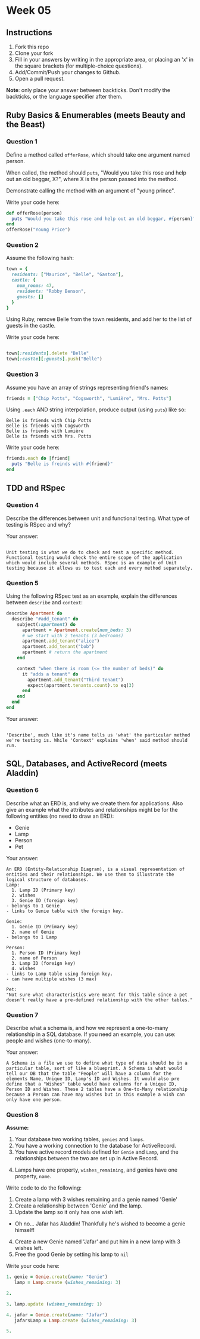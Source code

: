 # Week 05

## Instructions

1. Fork this repo
2. Clone your fork
3. Fill in your answers by writing in the appropriate area, or placing an 'x' in
the square brackets (for multiple-choice questions).
4. Add/Commit/Push your changes to Github.
5. Open a pull request.

**Note**: only place your answer between backticks. Don't modify the backticks,
or the language specifier after them.

## Ruby Basics & Enumerables (meets Beauty and the Beast)

### Question 1

Define a method called `offerRose`, which should take one argument named person.

When called, the method should `puts`, "Would you take this rose and help out
an old beggar, X?", where X is the person passed into the method.

Demonstrate calling the method with an argument of "young prince".

Write your code here:
```ruby
def offerRose(person)
  puts "Would you take this rose and help out an old beggar, #{person}?"
end
offerRose("Young Price")
```

### Question 2

Assume the following hash:

```ruby
town = {
  residents: ["Maurice", "Belle", "Gaston"],
  castle: {
    num_rooms: 47,
    residents: "Robby Benson",
    guests: []
  }
}
```

Using Ruby, remove Belle from the town residents, and
add her to the list of guests in the castle.

Write your code here:
```ruby

town[:residents].delete "Belle"
town[:castle][:guests].push("Belle")

```

### Question 3

Assume you have an array of strings representing friend's names:

```ruby
friends = ["Chip Potts", "Cogsworth", "Lumière", "Mrs. Potts"]
```

Using `.each` AND string interpolation, produce output (using `puts`) like so:

```
Belle is friends with Chip Potts
Belle is friends with Cogsworth
Belle is friends with Lumière
Belle is friends with Mrs. Potts
```

Write your code here:
```ruby
friends.each do |friend|
  puts "Belle is freinds with #{friend}"
end
```

## TDD and RSpec

### Question 4

Describe the differences between unit and functional testing. What type of testing is RSpec and why?

Your answer:
```text

Unit testing is what we do to check and test a specific method. Functional testing would check the entire scope of the application which would include several methods. RSpec is an example of Unit testing because it allows us to test each and every method separately.
```

### Question 5

Using the following RSpec test as an example, explain the differences between `describe` and `context`:

```ruby
describe Apartment do
  describe "#add_tenant" do
    subject(:apartment) do
      apartment = Apartment.create(num_beds: 3)
      # we start with 2 tenants (3 bedrooms)
      apartment.add_tenant("alice")
      apartment.add_tenant("bob")
      apartment # return the apartment
    end

    context "when there is room (<= the number of beds)" do
      it "adds a tenant" do
        apartment.add_tenant("Third tenant")
        expect(apartment.tenants.count).to eq(3)
      end
    end
  end
end
```

Your answer:
```text

'Describe', much like it's name tells us 'what' the particular method we're testing is. While 'Context' explains 'when' said method should run.
```

## SQL, Databases, and ActiveRecord (meets Aladdin)

### Question 6

Describe what an ERD is, and why we create them for applications. Also give an
example what the attributes and relationships might be for the following
entities (no need to draw an ERD):
<!-- Maybe clarify whether they're meant to give relationships between all four entities or... -->
* Genie
* Lamp
* Person
* Pet

Your answer:
```
An ERD (Entity-Relationship Diagram), is a visual representation of entities and their relationships. We use them to illustrate the logical structure of databases.
Lamp:
  1. Lamp ID (Primary key)
  2. wishes
  3. Genie ID (foreign key)
- belongs to 1 Genie
- links to Genie table with the foreign key.

Genie:
  1. Genie ID (Primary key)
  2. name of Genie
- belongs to 1 Lamp

Person:
  1. Person ID (Primary key)
  2. name of Person
  3. Lamp ID (foreign key)
  4. wishes
- links to Lamp table using foreign key.
- can have multiple wishes (3 max)

Pet:
"Not sure what characteristics were meant for this table since a pet doesn't really have a pre-defined relationship with the other tables."
```

### Question 7

Describe what a schema is, and how we represent a one-to-many relationship in a
SQL database. If you need an example, you can use: people and wishes
(one-to-many).

Your answer:
```
A Schema is a file we use to define what type of data should be in a particular table, sort of like a blueprint. A Schema is what would tell our DB that the table "People" will have a column for the elements Name, Unique ID, Lamp's ID and Wishes. It would also pre define that a "Wishes" table would have columns for a Unique ID, Person ID and Wishes. These 2 tables have a One-to-Many relationship because a Person can have may wishes but in this example a wish can only have one person.
```

### Question 8

**Assume:**
1. Your database two working tables, `genies` and `lamps`.
2. You have a working connection to the database for ActiveRecord.
3. You have active record models defined for `Genie` and `Lamp`, and the
relationships between the two are set up in Active Record.
<!-- Do we want to specifiy what kind of relationship they have, in case some students aren't familiar with the mythology...? -->
4. Lamps have one property, `wishes_remaining`, and genies have one property, `name`.

Write code to do the following:

1. Create a lamp with 3 wishes remaining and a genie named 'Genie'    
2. Create a relationship between 'Genie' and the lamp.
3. Update the lamp so it only has one wish left.
  * Oh no... Jafar has Aladdin! Thankfully he's wished to become a genie himself!
4. Create a new Genie named 'Jafar' and put him in a new lamp with 3 wishes left.
5. Free the good Genie by setting his lamp to `nil`


Write your code here:
```ruby
1. genie = Genie.create(name: "Genie")
   lamp = Lamp.create (wishes_remaining: 3)

2. 

3. lamp.update (wishes_remaining: 1)

4. jafar = Genie.create(name: "Jafar")
   jafarsLamp = Lamp.create (wishes_remaining: 3)

5.

```
